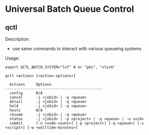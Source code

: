 # Universal Batch Queue Control

## qctl

Description:
* use same commands to interact with various queueing systems

Usage:
```
export QCTL_BATCH_SYSTEM="lsf" # or "pbs", "slurm"

qctl <action> [<action-options>]

  Actions     Options
--------------------------------------------
  config      N/A
  cancel      -j <jobid> | -q <queue>
  detail      -j <jobid> | -q <queue>
  hold        -j <jobid> | -q <queue>
  hosts       N/A
  resume      -j <jobid> | -q <queue>
  status      -j <jobid> | -p <project> | -q <queue> | -u <uid>
  submit      [-n <node-count>] [-p <project>] [-q <queue>] [-s <script>] [-w <walltime-minutes>]
```

